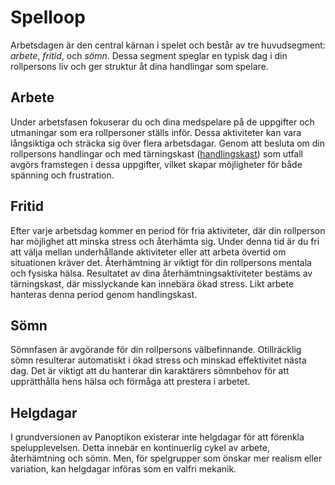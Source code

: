 # Spelloop

Arbetsdagen är den central kärnan i spelet och består av tre huvudsegment: *arbete*, *fritid*, och *sömn*. Dessa segment speglar en typisk dag i din rollpersons liv och ger struktur åt dina handlingar som spelare.

## Arbete

Under arbetsfasen fokuserar du och dina medspelare på de uppgifter och utmaningar som era rollpersoner ställs inför. Dessa aktiviteter kan vara långsiktiga och sträcka sig över flera arbetsdagar. Genom att besluta om din rollpersons handlingar och med tärningskast ([handlingskast](action-roll.md)) som utfall avgörs framstegen i dessa uppgifter, vilket skapar möjligheter för både spänning och frustration.

## Fritid

Efter varje arbetsdag kommer en period för fria aktiviteter, där din rollperson har möjlighet att minska stress och återhämta sig. Under denna tid är du fri att välja mellan underhållande aktiviteter eller att arbeta övertid om situationen kräver det. 
Återhämtning är viktigt för din rollpersons mentala och fysiska hälsa. Resultatet av dina återhämtningsaktiviteter bestäms av tärningskast, där misslyckande kan innebära ökad stress. Likt arbete hanteras denna period genom handlingskast.

## Sömn

Sömnfasen är avgörande för din rollpersons välbefinnande. Otillräcklig sömn resulterar automatiskt i ökad stress och minskad effektivitet nästa dag. Det är viktigt att du hanterar din karaktärers sömnbehov för att upprätthålla hens hälsa och förmåga att prestera i arbetet.

## Helgdagar

I grundversionen av Panoptikon existerar inte helgdagar för att förenkla spelupplevelsen. Detta innebär en kontinuerlig cykel av arbete, återhämtning och sömn. Men, för spelgrupper som önskar mer realism eller variation, kan helgdagar införas som en valfri mekanik.
